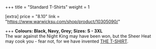 +++
title = "Standard T-Shirts"
weight = 1

[extra]
price = "8.10"
link = "https://www.warwicksu.com/shop/product/10305090/"

+++
**Colours: Black, Navy, Grey; Sizes: S - 3XL**<br>
The war against the Night King may have been won, but the Sheer Heat may cook you - fear not, for we have invented [THE T-SHIRT](https://www.youtube.com/watch?v=R51P599MxyA).